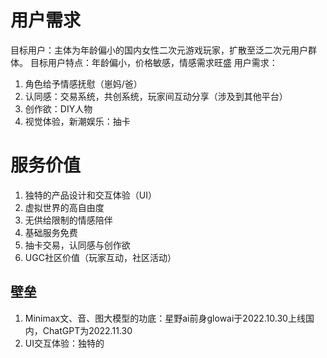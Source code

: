 # 用户需求
目标用户：主体为年龄偏小的国内女性二次元游戏玩家，扩散至泛二次元用户群体。
目标用户特点：年龄偏小，价格敏感，情感需求旺盛
用户需求：
1. 角色给予情感抚慰（崽妈/爸）
2. 认同感：交易系统，共创系统，玩家间互动分享（涉及到其他平台）
3. 创作欲：DIY人物
4. 视觉体验，新潮娱乐：抽卡
# 服务价值
1. 独特的产品设计和交互体验（UI）
2. 虚拟世界的高自由度
3. 无供给限制的情感陪伴
4. 基础服务免费
5. 抽卡交易，认同感与创作欲
6. UGC社区价值（玩家互动，社区活动）
## 壁垒
1. Minimax文、音、图大模型的功底：星野ai前身glowai于2022.10.30上线国内，ChatGPT为2022.11.30
2. UI交互体验：独特的